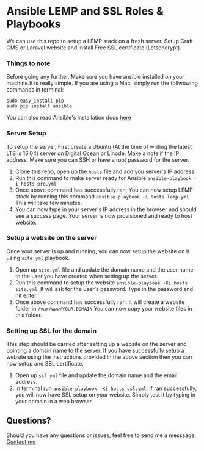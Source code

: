 
# Ansible LEMP and SSL Roles & Playbooks

We can use this repo to setup a LEMP stack on a fresh server. Setup Craft CMS or Laravel website and install Free SSL certificate (Letsencrypt).

### Things to note

Before going any further. Make sure you have ansible installed on your machine.It is really simple. If you are using a Mac, simply run the follwowing commands in terminal:

```
sudo easy_install pip
sudo pip install ansible
```

You can also read Ansible's installation docs [here](http://docs.ansible.com/ansible/intro_installation.html)

### Server Setup

To setup the server, First create a Ubuntu (At the time of writing the latest LTS is 16.04) server on Digital Ocean or Linode. Make a note if the IP address. Make sure you can SSH or have a root password for the server.

1. Clone this repo, open up the `hosts` file and add you server's IP address.
2. Run this command to make server ready for Ansible `ansible-playbook -i hosts pre.yml`
3. Once above command has successfully ran, You can now setup LEMP stack by running this command `ansible-playbook -i hosts lemp.yml`. This will take few minutes.
4. You can now type in your server's IP address in the browser and should see a success page. Your server is now provisioned and ready to host website.

### Setup a website on the server

Once your server is up and running, you can now setup the website on it using `site.yml` playbook.

1. Open up `site.yml` file and update the domain name and the user name to the user you have created when setting up the server.
2. Run this command to setup the website `ansible-playbook -Ki hosts site.yml`. It will ask for the user's password. Type in the password and hit enter.
3. Once above command has successfully ran. It will create a website folder in `/var/www/YOUR.DOMAIN` You can now copy your website files in this folder.

### Setting up SSL for the domain

This step should be carried after setting up a website on the server and pointing a domain name to the server. If you have successfully setup a website using the instructions provided in the above section then you can now setup and SSL certificate.

1. Open up `ssl.yml` file and update the domain name and the email address.
2. In terminal run `ansible-playbook -Ki hosts ssl.yml`. If ran successfully, you will now have SSL setup on your website. Simply test it by typing in your domain in a web browser.

## Questions?

Should you have any questions or issues, feel free to send me a messsage. [Contact me](https://naveedziarab.co.uk/contact)

